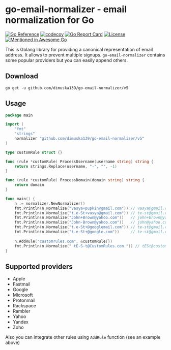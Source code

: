 # go-email-normalizer - email normalization for Go

[![Go Reference](https://pkg.go.dev/badge/github.com/dimuska139/go-email-normalizer.svg)](https://pkg.go.dev/github.com/dimuska139/tilda-go)
[![codecov](https://codecov.io/github/dimuska139/go-email-normalizer/graph/badge.svg?token=E1TagDCBXc)](https://codecov.io/gh/dimuska139/go-email-normalizer)
[![Go Report Card](https://goreportcard.com/badge/github.com/dimuska139/go-email-normalizer)](https://goreportcard.com/report/github.com/dimuska139/go-email-normalizer)
[![License](https://img.shields.io/github/license/mashape/apistatus.svg)](https://github.com/dimuska139/go-email-normalizer/blob/master/LICENSE)
[![Mentioned in Awesome Go](https://awesome.re/mentioned-badge.svg)](https://github.com/avelino/awesome-go)  

This is Golang library for providing a canonical representation of email address. It allows
to prevent multiple signups. `go-email-normalizer` contains some popular providers but you can easily append others.

## Download

```shell
go get -u github.com/dimuska139/go-email-normalizer/v5
```

## Usage

```go
package main

import (
	"fmt"
	"strings"
	normalizer "github.com/dimuska139/go-email-normalizer/v5"
)

type customRule struct {}

func (rule *customRule) ProcessUsername(username string) string {
	return strings.Replace(username, "-", "", -1)
}

func (rule *customRule) ProcessDomain(domain string) string {
	return domain
}

func main() {
	n := normalizer.NewNormalizer()
	fmt.Println(n.Normalize("vasya+pupkin@gmail.com")) // vasya@gmail.com
	fmt.Println(n.Normalize("t.e-St+vasya@gmail.com")) // te-st@gmail.com
	fmt.Println(n.Normalize("John+Brown@yahoo.com"))   // john+brown@yahoo.com
	fmt.Println(n.Normalize("John-Brown@yahoo.com"))   // john@yahoo.com
	fmt.Println(n.Normalize("t.e-St+@googlemail.com")) // te-st@gmail.com
	fmt.Println(n.Normalize("t.e-St+@google.com"))     // te-st@gmail.com
	
	n.AddRule("customrules.com", &customRule{})
	fmt.Println(n.Normalize(" tE-S-t@CustomRules.com.")) // tESt@customrules.com
}
```


## Supported providers

* Apple
* Fastmail
* Google
* Microsoft
* Protonmail
* Rackspace
* Rambler
* Yahoo
* Yandex
* Zoho

Also you can integrate other rules using `AddRule` function (see an example above)
